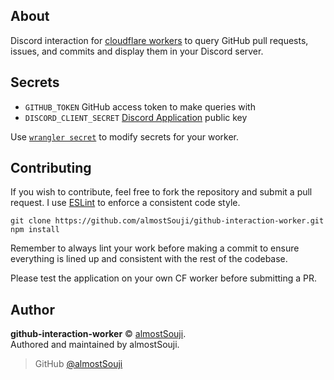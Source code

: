 ## About

Discord interaction for [cloudflare workers](https://developers.cloudflare.com/workers/) to query GitHub pull requests, issues, and commits and display them in your Discord server.

## Secrets

- `GITHUB_TOKEN` GitHub access token to make queries with
- `DISCORD_CLIENT_SECRET` [Discord Application](https://discord.com/developers/applications) public key

Use [`wrangler secret`](https://developers.cloudflare.com/workers/cli-wrangler/commands#secret) to modify secrets for your worker.

## Contributing

If you wish to contribute, feel free to fork the repository and submit a pull request. I use [ESLint](https://eslint.org/) to enforce a consistent code style.

```
git clone https://github.com/almostSouji/github-interaction-worker.git
npm install
```

Remember to always lint your work before making a commit to ensure everything is lined up and consistent with the rest of the codebase.

Please test the application on your own CF worker before submitting a PR.

## Author

**github-interaction-worker** © [almostSouji](https://github.com/almostSouji).  
Authored and maintained by almostSouji.

> GitHub [@almostSouji](https://github.com/almostSouji)
